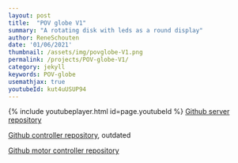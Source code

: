 ```yaml
---
layout: post
title:  "POV globe V1"
summary: "A rotating disk with leds as a round display"
author: ReneSchouten
date: '01/06/2021'
thumbnail: /assets/img/povglobe-V1.png
permalink: /projects/POV-globe-V1/
category: jekyll
keywords: POV-globe
usemathjax: true
youtubeId: kut4uUSUP94
---
```


{% include youtubeplayer.html id=page.youtubeId %}
[Github server repository](https://github.com/magnocube/POV-Globe)

[Github controller repository](https://github.com/r-schouten/pov-globe-esp32), outdated

[Github motor controller repository](https://github.com/r-schouten/POV-globe-base)
